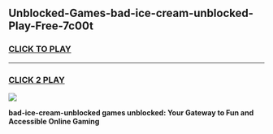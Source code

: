 
## Unblocked-Games-bad-ice-cream-unblocked-Play-Free-7c00t
<h3>
<a href="https://premium76.site?title=bad-ice-cream-unblocked&ref=18A">CLICK TO PLAY</a></h3>
<hr>

<h3>
<a href="https://premium76.site?title=bad-ice-cream-unblocked&ref=18A">CLICK 2 PLAY</a>
  
</h3>

<a href="https://premium76.site?title=bad-ice-cream-unblocked&ref=18A"><img src="https://clearcache.store/games.png"></a>


**bad-ice-cream-unblocked games unblocked: Your Gateway to Fun and Accessible Online Gaming**
